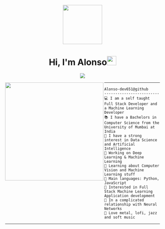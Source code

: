 <p align="center">
  <img style="width:8rem; height:auto" src="https://media1.tenor.com/m/bNfEXoGlp5EAAAAC/jujutsu-kaisen-gojo.gif"/>
</p>

<h1 align="center">Hi, I'm Alonso<img width="30px" src="https://raw.githubusercontent.com/iampavangandhi/iampavangandhi/master/gifs/Hi.gif"></h1>

<p align="center">
  <a href="https://github.com/DenverCoder1/readme-typing-svg"><img src="https://readme-typing-svg.herokuapp.com?lines=Computer+Science+Student;Full+Stack+Web+Developer;Freelancer;Always%20learning%20new%20things&center=true&width=380&height=45"></a>
</p>

<img align="left" src="https://media1.tenor.com/m/_DOBjnGspYAAAAAC/code-coding.gif" width="320"/>
<hr>

```
Alonso-dev651@github
-------------------------
💻 I am a self taught Full Stack Developer and a Machine Learning Developer
📚 I have a Bachelors in Computer Science from the University of Mumbai at India
📝 I have a strong interest in Data Science and Artificial Intelligence
🔭 Working on Deep Learning & Machine Learning
🌱 Learning about Computer Vision and Machine Learning stuff
🌟 Main languages: Python, JavaScript
🚩 Interested in Full Stack Machine Learning Application development
💖 In a complicated relationship with Neural Networks
🎵 Love metal, lofi, jazz and soft music
```
<hr>
